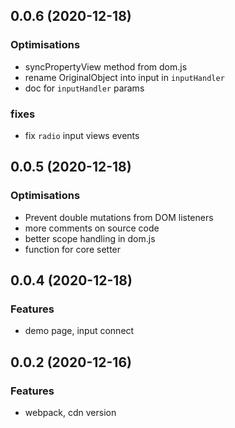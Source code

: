 ## 0.0.6 (2020-12-18)
### Optimisations
- syncPropertyView method from dom.js
- rename OriginalObject into input in `inputHandler`
- doc for `inputHandler` params

### fixes
- fix `radio` input views events
## 0.0.5 (2020-12-18)
### Optimisations
- Prevent double mutations from DOM listeners
- more comments on source code
- better scope handling in dom.js
- function for core setter
## 0.0.4 (2020-12-18)
### Features
- demo page, input connect
## 0.0.2 (2020-12-16)
### Features
- webpack, cdn version
